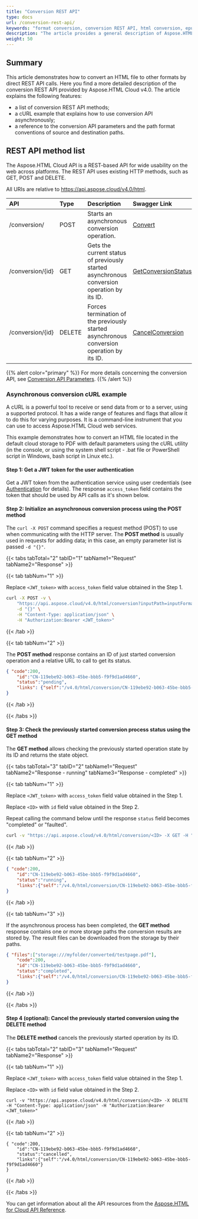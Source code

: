 ```yaml
---
title: "Conversion REST API"
type: docs
url: /conversion-rest-api/
keywords: "format conversion, conversion REST API, html conversion, epub conversion, mhtml conversion, asynchronous conversion, conversion SDK, convert html to pdf, convert html to xps, convert html to doc, convert html to jpeg, convert html to png, convert html to tiff, Python, Java, .NET,  C#, Android, Swift, Perl, Node.js"
description: "The article provides a general description of Aspose.HTML Cloud REST API conversion features. Also SDKs are available in C#, Java, C++, Python, PHP, Ruby, Swift, Java/Android and more to help developers speed up their development."
weight: 50
---
```


## **Summary**

This article demonstrates how to convert an HTML file to other formats by direct REST API calls. Here you find a more detailed description of the conversion REST API provided by Aspose.HTML Cloud v4.0. The article explains the following features:

- a list of conversion REST API methods;
- a cURL example that explains how to use conversion API asynchronously;
- a reference to the conversion API parameters and the path format conventions of source and destination paths.



## **REST API method list**

The Aspose.HTML Cloud API is a REST-based API for wide usability on the web across platforms. The REST API uses existing HTTP methods, such as GET, POST and DELETE.

All URIs are relative to https://api.aspose.cloud/v4.0/html.

| **API**          | **Type** | **Description**                                              | **Swagger Link**                                             |
| :--------------- | :------- | :----------------------------------------------------------- | :----------------------------------------------------------- |
| /conversion/     | POST     | Starts an asynchronous conversion operation.                 | [Convert](https://apireference.aspose.cloud/html/#/Conversion/Convert) |
| /conversion/{id} | GET      | Gets the current status of previously started asynchronous conversion operation by its ID. | [GetConversionStatus](https://apireference.aspose.cloud/html/#/Conversion/GetConversionStatus) |
| /conversion/{id} | DELETE   | Forces termination of the previously started asynchronous conversion operation by its ID. | [CancelConversion](https://apireference.aspose.cloud/html/#/Conversion/CancelConversion) |

{{% alert color="primary" %}} 
For more details concerning the conversion API, see  [Conversion API Parameters](/html/conversion-rest-api/conversion-params/).
{{% /alert %}}  



### **Asynchronous conversion cURL example**

A cURL is a  powerful tool to receive or send data from or to a server, using a supported protocol. It has a wide range of features and flags that allow it to do this for varying purposes. It is a command-line instrument that you can use to access Aspose.HTML Cloud web services. 

This example demonstrates how to convert an HTML file located in the default cloud storage to PDF with default parameters using the cURL utility (in the console, or using the system shell script - .bat file or PowerShell script in Windows, bash script in Linux etc.).

#### **Step 1: Get a JWT token for the user authentication**  

Get a JWT token from the authentication service using user credentials (see [Authentication](/html/getting-started/authentication/) for details). The response `access_token` field contains the token that should be used by API calls as it's shown below. 

#### **Step 2: Initialize an asynchronous conversion process using the POST method**

The `curl -X POST` command specifies a request method (POST) to use when communicating with the HTTP server. The **POST method** is usually used in requests for adding data; in this case, an empty parameter list is passed `-d "{}"`.

{{< tabs tabTotal="2" tabID="1" tabName1="Request" tabName2="Response" >}}

{{< tab tabNum="1" >}}

Replace `<JWT_token>` with  `access_token` field value obtained in the Step 1.

```bash
curl -X POST -v \
	"https://api.aspose.cloud/v4.0/html/conversion?inputPath=inputFormat=pdf&storage:///myfolder/testpage.html&outputPath=storage:///myfolder/converted/testpage.pdf" \
    -d "{}" \
    -H "Content-Type: application/json" \
    -H "Authorization:Bearer <JWT_token>"
```

{{< /tab >}}

{{< tab tabNum="2" >}}

 The **POST method** response contains an ID of just started conversion operation and a relative URL to call to get its status. 

```json
{ "code":200,
	"id":"CN-119ebe92-b063-45be-bbb5-f9f9d1ad4660",
	"status":"pending",
	"links": {"self":"/v4.0/html/conversion/CN-119ebe92-b063-45be-bbb5-f9f9d1ad4660" }
}
```

{{< /tab >}}

{{< /tabs >}}


#### **Step 3: Check the previously started conversion process status using the GET method**

The **GET method** allows checking the previously started operation state by its ID and returns the state object.

{{< tabs tabTotal="3" tabID="2" tabName1="Request" tabName2="Response - running" tabName3="Response - completed" >}}

{{< tab tabNum="1" >}}

Replace `<JWT_token>` with  `access_token` field value obtained in the Step 1.

Replace  `<ID>` with `id` field value obtained in the Step 2.

Repeat calling the command below until the response `status` field becomes "completed" or "faulted".

```bash
curl -v "https://api.aspose.cloud/v4.0/html/conversion/<ID> -X GET -H "Content-Type: application/json" -H "Authorization:Bearer <JWT_token>"
```

{{< /tab >}}

{{< tab tabNum="2" >}}

```json
{ "code":200,
	"id":"CN-119ebe92-b063-45be-bbb5-f9f9d1ad4660",
	"status":"running",
	"links":{"self":"/v4.0/html/conversion/CN-119ebe92-b063-45be-bbb5-f9f9d1ad4660"}
}
```

{{< /tab >}}

{{< tab tabNum="3" >}}

If the asynchronous process has been completed, the **GET method** response contains one or more storage paths the conversion results are stored by. The result files can be downloaded from the storage by their paths.

```json
{ "files":["storage:///myfolder/converted/testpage.pdf"],
	"code":200,
	"id":"CN-119ebe92-b063-45be-bbb5-f9f9d1ad4660",
	"status":"completed",
	"links":{"self":"/v4.0/html/conversion/CN-119ebe92-b063-45be-bbb5-f9f9d1ad4660"}
}
```

{{< /tab >}}

{{< /tabs >}}



#### **Step 4 (optional): Cancel the previously started conversion using the DELETE method**

The **DELETE method** cancels the previously started operation by its ID.

{{< tabs tabTotal="2" tabID="3" tabName1="Request" tabName2="Response" >}}

{{< tab tabNum="1" >}}

Replace `<JWT_token>` with  `access_token` field value obtained in the Step 1.

Replace  `<ID>` with `id` field value obtained in the Step 2.

```
curl -v "https://api.aspose.cloud/v4.0/html/conversion/<ID> -X DELETE -H "Content-Type: application/json" -H "Authorization:Bearer <JWT_token>"
```

{{< /tab >}}

{{< tab tabNum="2" >}}

```
{ "code":200,
	"id":"CN-119ebe92-b063-45be-bbb5-f9f9d1ad4660",
	"status":"cancelled",
	"links":{"self":"/v4.0/html/conversion/CN-119ebe92-b063-45be-bbb5-f9f9d1ad4660"}
}
```

{{< /tab >}}

{{< /tabs >}}



You can get information about all the API resources from the [Aspose.HTML for Cloud API Reference](https://apireference.aspose.cloud/html/).


